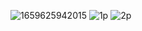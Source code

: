 
![1659625942015](https://user-images.githubusercontent.com/109274108/183048503-866cbeb8-6caf-4837-b128-82f67203a7a6.jpg)
![1p](https://user-images.githubusercontent.com/109274108/183048517-11d8e81c-6aac-45ed-a53c-0e6d8e43e8e4.png)
![2p](https://user-images.githubusercontent.com/109274108/183048525-c322d5cb-afc5-4465-8dcf-5ebb7b623031.png)
